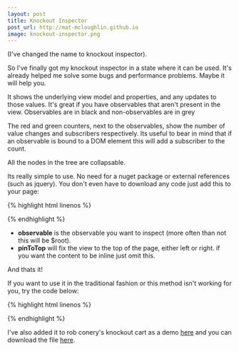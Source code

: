 ```yaml
---
layout: post
title: Knockout Inspector
post_url: http://mat-mcloughlin.github.io
image: knockout-inspector.png
---
```


(I've changed the name to knockout inspector).

So I've finally got my knockout inspector in a state where it can be used. It's already helped me solve some bugs and performance problems. Maybe it will help you.

It shows the underlying view model and properties, and any updates to those values. It's great if you have observables that aren't present in the view. Observables are in black and non-observables are in grey

The red and green counters, next to the observables, show the number of value changes and subscribers respectively. Its useful to bear in mind that if an observable is bound to a DOM element this will add a subscriber to the count.

All the nodes in the tree are collapsable.

Its really simple to use. No need for a nuget package or external references (such as jquery). You don't even have to download any code just add this to your page:

{% highlight html linenos %}
<script src="http://mat-mcloughlin.net/ko-inspector.js" data-inspect="observable: '$root', pinToTop: 'left'"></script>
{% endhighlight %}

* __observable__ is the observable you want to inspect (more often than not this will be $root).
* __pinToTop__ will fix the view to the top of the page, either left or right. if you want the content to be inline just omit this.

And thats it!

If you want to use it in the traditional fashion or this method isn't working for you, try the code below:

{% highlight html linenos %}
<script src="http://mat-mcloughlin.net/ko-inspector.js"></script>
<div data-bind="inspect: $root, pinToTop: 'left'"></div>
{% endhighlight %}

I've also added it to rob conery's knockout cart as a demo [here](http://mat-mcloughlin.github.com/examples/knockout-cart/example.html) and you can download the file <a href="http://mat-mcloughlin.net/ko-inspector.js" target="_blank">here</a>.